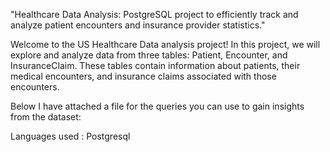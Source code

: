 "Healthcare Data Analysis: PostgreSQL project to efficiently track and analyze patient encounters and insurance provider statistics."

Welcome to the US Healthcare Data analysis project! In this project, we will explore and analyze data from three tables: Patient, Encounter, and InsuranceClaim. These tables contain information about patients, their medical encounters, and insurance claims associated with those encounters.

Below I have attached a file for the queries you can use to gain insights from the dataset:

Languages used : Postgresql
